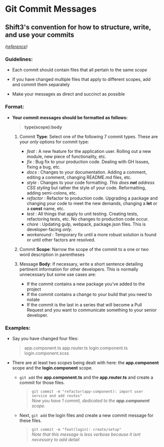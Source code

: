 # Git Commit Messages

## Shift3's convention for how to structure, write, and use your commits  
 _([reference](http://karma-runner.github.io/1.0/dev/git-commit-msg.html))_  


### Guidelines:

 * Each commit should contain files that all pertain to the same _scope_ 

 * If you have changed multiple files that apply to different scopes, add and commit them separately  

 * Make your messages as direct and succinct as possible

### Format:

 * **Your commit messages should be formatted as follows:** 
    >**type(scope):body**  

    1. Commit **Type**: Select one of the following 7 commit types. These are your _only_ options for commit type:
        * *feat* : A new feature for the application user. Rolling out a new module, new piece of functionality, etc. 
        * *fix* : Bug fix to your production code. Dealing with GH Issues, fixing a bug, etc.
        * *docs* : Changes to your documentation. Adding a comment, editing a comment, changing README.md files, etc.
        * *style* : Changes to your code formatting. _This does **not** address CSS styling_ but rather the style of your code. Reformatting, adding semi-colons, etc.
        * *refactor* : Refactor to production code. Upgrading a package and changing your code to meet the new demands, changing a **let** or a **const** name, etc.
        * *test* :  All things that apply to unit testing. Creating tests, refactoring tests, etc. No changes to production code occur.
        * *chore* : Updating gulp, webpack, package.json files. This is developer-facing _only_.
        * *workaround* : Temporary fix until a more robust solution is found or until other factors are resolved.
    2. Commit **Scope**: Narrow the scope of the commit to a one or two word description in parentheses
    
    3. Message **Body**: If necessary, write a short sentence detailing pertinent information for other developers. This is normally unnecessary but some use cases are:

        * If the commit contains a new package you've added to the project
        * If the commit contains a change to your build that you need to notate
        * If the commit is the last in a series that will become a Pull Request and you want to communicate something to your senior developer.

### Examples: 
  * Say you have changed four files: 
    
    > app.component.ts
    > app.router.ts
    > login.component.ts
    > login.component.scss

  * There are at least two _scopes_ being dealt with here: the **app.component** scope and the **login.component** scope.
    * `git add` the  **app.component.ts** and the **app.router.ts** and create a commit for those files. 
        > `git commit -m "refactor(app-component): import user service and add routes"`        
            _Now you have 1 commit, dedicated to the **app.component** scope._  
    
    * Next, `git add` the login files and create a new commit message for these files.   
        > `git commit -m "feat(login): create/setup"`  
            _Note that this message is less verbose because it isnt necessary to add detail_
